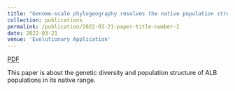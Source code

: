 ```yaml
---
title: "Genome-scale phylogeography resolves the native population structure of the Asian longhorned beetle, Anoplophora glabripennis (Motschulsky)"
collection: publications
permalink: /publication/2022-03-21-paper-title-number-2
date: 2022-03-21
venue: 'Evolutionary Application'
---
```


<a href='http://mimingcui.github.io/files/EvolAppl2022.pdf'>PDF</a>

This paper is about the genetic diversity and population structure of ALB populations in its native range.
